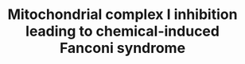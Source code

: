 ---
annotations:
- id: PW:0000262
  parent: classic metabolic pathway
  type: Pathway Ontology
  value: altered metabolic pathway
- id: DOID:1062
  type: Disease Ontology
  value: Fanconi syndrome
authors:
- Marvin M2
- Egonw
- Eweitz
- Finterly
communities:
- AOP
description: 'This pathway is a meta-pathway that represents an updated version of
  the Adverse Outcome Pathway 276: Inhibition of complex I of the electron transport
  chain leading to chemical induced Fanconi syndrome (https://aopwiki.org/aops/276).
  All Key Events are present as Key Event nodes, with their corresponding molecular
  pathways as pathway nodes.'
last-edited: 2021-05-28
ndex: 17989f34-8b73-11eb-9e72-0ac135e8bacf
organisms:
- Homo sapiens
redirect_from:
- /index.php/Pathway:WP4944
- /instance/WP4944
- /instance/WP4944_rr118493
revision: r118493
schema-jsonld:
- '@context': https://schema.org/
  '@id': https://wikipathways.github.io/pathways/WP4944.html
  '@type': Dataset
  creator:
    '@type': Organization
    name: WikiPathways
  description: 'This pathway is a meta-pathway that represents an updated version
    of the Adverse Outcome Pathway 276: Inhibition of complex I of the electron transport
    chain leading to chemical induced Fanconi syndrome (https://aopwiki.org/aops/276).
    All Key Events are present as Key Event nodes, with their corresponding molecular
    pathways as pathway nodes.'
  keywords:
  - Deguelin
  license: CC0
  name: Mitochondrial complex I inhibition leading to chemical-induced Fanconi syndrome
seo: CreativeWork
title: Mitochondrial complex I inhibition leading to chemical-induced Fanconi syndrome
wpid: WP4944
---